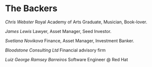 # The Backers

*Chris Webster*
Royal Academy of Arts Graduate, Musician, Book-lover.

*James Lewis*
Lawyer, Asset Manager, Seed Investor.

*Svetlana Novikova*
Finance, Asset Manager, Investment Banker. 

*Bloodstone Consulting Ltd*
Financial advisory firm 

*Luiz George Ramsey Barreiros* 
Software Engineer @ Red Hat






